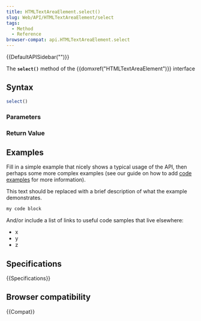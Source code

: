 ```yaml
---
title: HTMLTextAreaElement.select()
slug: Web/API/HTMLTextAreaElement/select
tags:
  - Method
  - Reference
browser-compat: api.HTMLTextAreaElement.select
---
```

{{DefaultAPISidebar("")}}

The **`select()`** method of the {{domxref("HTMLTextAreaElement")}} interface 

## Syntax

```js
select()
```

### Parameters



### Return Value



## Examples

Fill in a simple example that nicely shows a typical usage of the API, then perhaps some more complex examples (see our guide on how to add [code examples](/en-US/docs/MDN/Contribute/Structures/Code_examples) for more information).

This text should be replaced with a brief description of what the example demonstrates.

```js
my code block
```

And/or include a list of links to useful code samples that live elsewhere:

*   x
*   y
*   z

## Specifications

{{Specifications}}

## Browser compatibility

{{Compat}}

